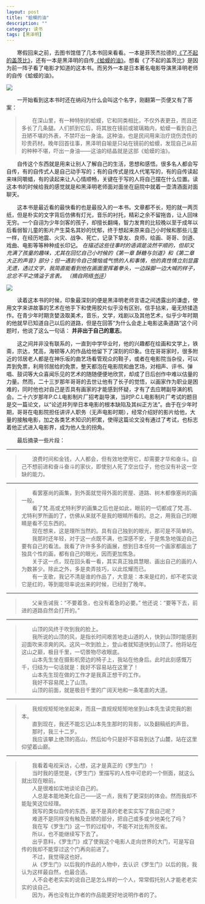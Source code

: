 ```yaml
---
layout: post
title: "蛤蟆的油"
description: ""
category: 读书
tags: [黑泽明]
---
```


　　寒假回来之前，去图书馆借了几本书回来看看。一本是菲茨杰拉德的[《了不起的盖茨比》](http://book.douban.com/subject/1008988/)，还有一本是黑泽明的自传[《蛤蟆的油》](http://book.douban.com/subject/1914636/)。想看《了不起的盖茨比》是因为前一阵子看了电影才知道的这本书。而另外一本是日本著名电影导演黑泽明老师的自传《蛤蟆的油》。  

![](http://github-blog.qiniudn.com/2014-01-28-akira-kurosawa-2.jpg-BlogPic)  

　　一开始看到这本书时还在纳闷为什么会叫这个名字，刚翻第一页便又有了答案：

>　　在深山里，有一种特别的蛤蟆，它和同类相比，不仅外表更丑，而且还多长了几条腿。人们抓到它后，将其放在镜前或玻璃箱内，蛤蟆一看到自己丑陋不堪的外表，不禁吓出一身油。这种油，也是民间用来治疗烧伤烫伤的珍贵药材。晚年回首往事，黑泽明自喻是只站在镜前的蛤蟆，发现自己从前的种种不堪，吓出一身油——这油的结晶就是这部《蛤蟆的油》。  

　　自传这个东西就是用来让别人了解自己的生活，思想和感悟。很多名人都会写自传，有的自传式人是自己动手写的；有的自传式是找人代笔写的，有的自传读起来味同嚼蜡，有的读起来让人心情顺畅，关键在于写的人将自己摆在什么位置。读这本书的时候给我的感觉就是和黑泽明老师面对面坐在庭院中就着一壶清酒面对面聊天。

　　这本书是最近看的最快看的也是最投入的一本书。文章都不长，短的就一两页纸，但是朴实的文字背后仿佛有灯光，音乐的衬托，精彩之余不留拖沓，让人回味无穷。一个自诩为少年剑客的孩子，却擅长翻绳，智力发育的比较晚以至于成年以后看弱智儿童的影片产生莫名其妙的忧郁，终于想起来原来自己小时候和那些儿童一样，在经历地震、火灾、战争、死亡，记录下挚友、良师，绘画、哥哥、剑道、戏曲、电影等等种种成长印记。  *在描述这些往事时的语调是淡然平顺的，但却又充满了孩童的趣味，尤其在回忆自己小时候的《第一章 酥糖与剑道》和《第二章 大正的声音》部分；但一遇到令自己懊恼或气愤的人和事情，他的真性情立刻显露无遗，透过文字，我简直能看到他在画面里挥着拳头，一边跺脚一边大喊的样子，忿忿不平之情溢于言表。 （摘自网络[书评](http://book.douban.com/review/3205328/)）*  

       
![](http://github-blog.qiniudn.com/2014-01-28-akira-kurosawa-1.jpg-BlogPic)  

　　读着这本书的时候，印象最深刻的便是黑泽明老师言语之间透露出的谦虚，使用文字来讲故事的艺术在他手下和使用胶片似乎没有区别，信手拈来，毫无矫揉造作。在青少年时期贪婪汲取美术，音乐，文学，戏剧以及其他艺术，似乎少年时期的他就早已知道自己以后的道路，但是在回答“为什么会走上电影这条道路”这个问题时，他说了这么一句话： **并非出于自己的意志**。  

　　这之间并非没有联系的，一直到中学毕业时，他的兴趣都在绘画和文学上，铁斋，宗达，梵高，海顿等人的作品给他留下了深刻的印象。住在哥哥家时，很多附近的邻居老人都是在神乐坂的曲艺场看管观众的鞋子，或者在电影院当杂役，可以弄到免票，利用邻居给的免票，整天都泡在电影院和曲艺场，对相声、评书、弹唱、鼓词等大众喜闻乐见的艺术的随随便便地欣赏，却成了日后创作中难以估量的力量。然而，二十三岁那年哥哥的去世让他有了长子的觉悟，以画家作为职业是困难的，同时他也对自己是否具有画家的才能感到怀疑，才有了去应聘副导演的机会。二十六岁那年P.C.L电影制片厂招考副导演，当时P.C.L电影制片厂考试的题目是交一篇论文，以“论述并列举日本电影的根本缺陷及其纠正方法”。由于在少年时期，哥哥在电影院担任讲评人职务（无声电影时期），经常介绍好的影片给他，大量的接触电影，加之各类艺术知识的积累，使得这篇论文没有通过了考试，也标志着他正式进入电影界，成为他人生的拐角。

 

　　最后摘录一些片段： 
  
----------
> 　　浪费时间和金钱，人人都会，但有效地使用它，却需要才华和奋斗。自己不想前进和奋斗奋斗的家伙，即使别人死了空出位子，他也没有补这一空缺的能力。
  
----------
>　　看罢塞尚的画集，到外面就觉得外面的房屋、道路、树木都像塞尚的画一般。  
>　　看了梵.高或尤特利罗的画集之后也是如此，眼前的一切都成了梵.高、尤特利罗所画的了，仿佛从来就不是我的眼睛所看的。总之，用我自己的眼睛是看不见东西的。  
>　　现在想来，这是理所当然的。具有自己独到的眼光，那可是不简单的。  
>　　我那时还年轻，对于这一点既不满，也深感不安，于是焦急地强迫自己要有自己的看法。我看了许许多多的画展，想到日本任何一个画家都画出了独具个性的画，都有自己的眼光，因而更加焦急。  
>　　关于这一点，现在回头看一看，其实真正独具慧眼、画出自己的画的人为数甚少。除此之外，多是卖弄技巧，以此炫耀而已。  
>　　有一支歌，我记不清是谁的作品了，大意是：本来是红的，却不老实说它是红的，等到能坦率说出来的时候，已经到了晚年。  

----------
>　　父亲告诫我：“不要着急，也没有着急的必要。” 他还说：“要等下去，前进的道路自然会打开的。”     

----------
>　　山顶的风终于吹到我的脸上。   
>　　我所说的山顶的风，是指长时间艰苦地走山道的人，快到山顶时能感到迎面吹来凉爽的风。这风一吹到脸上，登山者就知道快到山顶了。他将站在这山之巅，极目千里，一切景物尽收眼底。   
>　　山本先生坐在摄影机旁边的椅子上，我站在他身后。此时此刻感慨万千，归结为一句话就是：我好不容易站在这里了！   
>　　山本先生现在做的工作才是我真正想干的工作。   
>　　我好不容易爬上了山顶。   
>　　山顶的前面，就是极目千里的广阔天地和一条笔直的大道。
  
----------
>　　我规规矩矩地坐起来，而且一直规规矩矩地坐到山本先生读完我的剧本。   
>　　直到现在，我还不能忘记山本先生那时的背影，以及翻稿纸的声音。   
>　　那时，我三十二岁。   
>　　我应该攀上绝顶的高山，然后如今只是好不容易到达了山麓，站在这里仰望着山巅。
   
----------
>　　我看着电视采访，心想，这才是真正的《罗生门》！  
>　　当时我的感觉是，《罗生门》里描写的人性中可悲的一个侧面，就这么就出现在眼前。  
>　　人是很难如实地谈论自己的。  
>　　人总是本能地美化自己——这一点，我有了更深刻的体会。然而我却不能耻笑这位经理。  
>　　我写的类似自传的东西，是不是真的老老实实写了我自己呢？  
>　　难道不是同样没有触及丑陋的部分，把自己或多或少地美化了吗？  
>　　我在写《罗生门》这一节的过程中，不能不对比有所反省。   
>　　所以，也不能继续写下去了。   
>　　出乎意料，《罗生门》成了使我这个电影人走向世界的大门，可是写自传的我却不能穿过这个门再向前进了。   
>　　不过，我觉得这也好。  
>　　从《罗生门》以后我的作品的人物中，去认识《罗生门》以后的我，我认为这样最自然，也最合适。  
>　　人不会老老实实的说自己是怎么样的一个人，常常假托别人才能老老实实的谈自己。  
>　　因为，再也没有比作者的作品能更好地说明作者的了。　　  